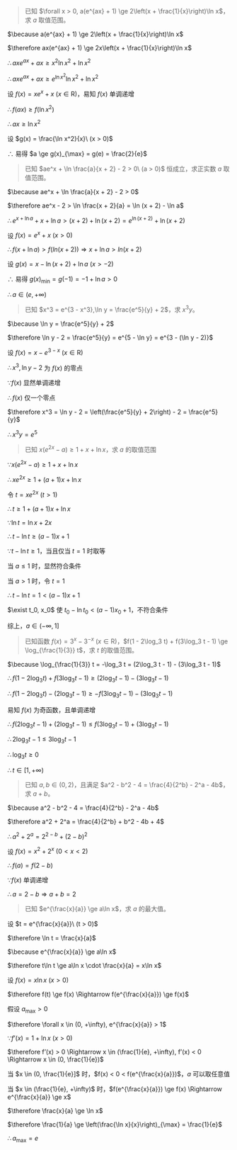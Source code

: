 > 已知 $\forall x > 0, a(e^{ax} + 1) \ge 2\left(x + \frac{1}{x}\right)\ln x$，求 $a$ 取值范围。

$\because a(e^{ax} + 1) \ge 2\left(x + \frac{1}{x}\right)\ln x$

$\therefore ax(e^{ax} + 1) \ge 2x\left(x + \frac{1}{x}\right)\ln x$

$\therefore axe^{ax} + ax \ge x^2\ln x^2 + \ln x^2$

$\therefore axe^{ax} + ax \ge e^{\ln x^2}\ln x^2 + \ln x^2$

设 $f(x) = xe^x + x\ (x \in \mathrm{R})$，易知 $f(x)$ 单调递增

$\therefore f(ax) \ge f(\ln x^2)$

$\therefore ax \ge \ln x^2$

设 $g(x) = \frac{\ln x^2}{x}\ (x > 0)$

$\therefore$ 易得 $a \ge g(x)_{\max} = g(e) = \frac{2}{e}$



> 已知 $ae^x + \ln \frac{a}{x + 2} - 2 > 0\ (a > 0)$ 恒成立，求正实数 $a$ 取值范围。

$\because ae^x + \ln \frac{a}{x + 2} - 2 > 0$

$\therefore ae^x - 2 > \ln \frac{x + 2}{a} = \ln (x + 2) - \ln a$

$\therefore e^{x + \ln a} + x + \ln a > (x + 2) + \ln (x + 2) = e^{\ln (x + 2)} + \ln (x + 2)$

设 $f(x) = e^x + x\ (x > 0)$

$\therefore f(x + \ln a) > f(ln (x + 2)) \Rightarrow x + \ln a > ln (x + 2)$

设 $g(x) = x - \ln (x + 2) + \ln a\ (x > -2)$

$\therefore$ 易得 $g(x)_{\min} = g(-1) = -1 + \ln a > 0$

$\therefore a \in (e, +\infty)$



> 已知 $x^3 = e^{3 - x^3},\ln y = \frac{e^5}{y} + 2$，求 $x^3y$。

$\because \ln y = \frac{e^5}{y} + 2$

$\therefore \ln y - 2 = \frac{e^5}{y} = e^{5 - \ln y} = e^{3 - (\ln y - 2)}$

设 $f(x) = x - e^{3 - x}\ (x \in \mathrm{R})$

$\therefore x^3,\ln y - 2$ 为 $f(x)$ 的零点

$\because f(x)$ 显然单调递增

$\therefore f(x)$ 仅一个零点

$\therefore x^3 = \ln y - 2 = \left(\frac{e^5}{y} + 2\right) - 2 = \frac{e^5}{y}$

$\therefore x^3y = e^5$



> 已知 $x(e^{2x} - a) \ge 1 + x + \ln x$，求 $a$ 的取值范围

$\because x(e^{2x} - a) \ge 1 + x + \ln x$

$\therefore xe^{2x} \ge 1 + (a + 1)x + \ln x$

令 $t = xe^{2x}\ (t > 1)$

$\therefore t \ge 1 + (a + 1)x + \ln x$

$\because \ln t = \ln x + 2x$

$\therefore t - \ln t \ge (a - 1) x + 1$

$\because t - \ln t \ge 1$，当且仅当 $t = 1$ 时取等

当 $a \le 1$ 时，显然符合条件

当 $a > 1$ 时，令 $t = 1$

$\therefore t - \ln t = 1 < (a - 1)x + 1$

$\exist t_0, x_0$ 使 $t_0 - \ln t_0 < (a - 1)x_0 + 1$，不符合条件

综上，$a \in (-\infty, 1]$



> 已知函数 $f(x) = 3^x - 3^{-x}\ (x \in \mathrm{R})$，$f(1 - 2\log_3 t) + f(3\log_3 t - 1) \ge \log_{\frac{1}{3}} t$，求 $t$ 的取值范围。

$\because \log_{\frac{1}{3}} t = -\log_3 t = (2\log_3 t - 1) - (3\log_3 t - 1)$

$\therefore f(1 - 2\log_3 t) + f(3\log_3 t - 1) \ge (2\log_3 t - 1) - (3\log_3 t - 1)$

$\therefore f(1 - 2\log_3 t) - (2\log_3 t - 1) \ge -f(3\log_3 t - 1) - (3\log_3 t - 1)$

易知 $f(x)$ 为奇函数，且单调递增

$\therefore f(2\log_3 t - 1) + (2\log_3 t - 1) \le f(3\log_3 t - 1) + (3\log_3 t - 1)$

$\therefore 2\log_3 t - 1 \le 3\log_3 t - 1$

$\therefore \log_3 t \ge 0$

$\therefore t \in [1, +\infty)$



> 已知 $a,b \in (0, 2)$，且满足 $a^2 - b^2 - 4 = \frac{4}{2^b} - 2^a - 4b$，求 $a + b$。

$\because a^2 - b^2 - 4 = \frac{4}{2^b} - 2^a - 4b$

$\therefore a^2 + 2^a = \frac{4}{2^b} + b^2 - 4b + 4$

$\therefore a^2 + 2^a = 2^{2 - b} + (2 - b)^2$

设 $f(x) = x^2 + 2^x\ (0 < x < 2)$

$\therefore f(a) = f(2 - b)$

$\because f(x)$ 单调递增

$\therefore a = 2 - b \Rightarrow a + b = 2$



> 已知 $e^{\frac{x}{a}} \ge a\ln x$，求 $a$ 的最大值。

设 $t = e^{\frac{x}{a}}\ (t > 0)$

$\therefore \ln t = \frac{x}{a}$

$\because e^{\frac{x}{a}} \ge a\ln x$

$\therefore t\ln t \ge a\ln x \cdot \frac{x}{a} = x\ln x$

设 $f(x) = x\ln x\ (x > 0)$

$\therefore f(t) \ge f(x) \Rightarrow f(e^{\frac{x}{a}}) \ge f(x)$

假设 $a_{\max} > 0$

$\therefore \forall x \in (0, +\infty), e^{\frac{x}{a}} > 1$

$\because f’(x) = 1 + \ln x\ (x > 0)$

$\therefore f’(x) > 0 \Rightarrow x \in (\frac{1}{e}, +\infty), f’(x) < 0 \Rightarrow x \in (0, \frac{1}{e})$

当 $x \in (0, \frac{1}{e}]$ 时，$f(x) < 0 < f(e^{\frac{x}{a}})$，$a$ 可以取任意值

当 $x \in (\frac{1}{e}, +\infty)$ 时，$f(e^{\frac{x}{a}}) \ge f(x) \Rightarrow e^{\frac{x}{a}} \ge x$

$\therefore \frac{x}{a} \ge \ln x$

$\therefore \frac{1}{a} \ge \left(\frac{\ln x}{x}\right)_{\max} = \frac{1}{e}$

$\therefore a_{\max} = e$
